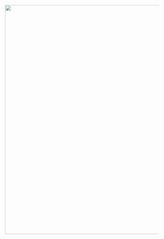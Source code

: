 
<img src="https://github.com/zack781/speech_to_text_server/assets/43324306/23f44f9a-1d05-47fa-a3f8-6a0408ab67ee" width="580" height="750">
